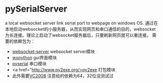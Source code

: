 # pySerialServer
a local websocket server link serial port to webpage on windows OS.
通过在本地启动websocket的小服务器，从而实现网页和串口通信的目的，websocket为长连接。理论上启动了websocket服务器后，只要刷新网页就可以重连接。
需要的依赖包为：
* <a href="https://github.com/Pithikos/python-websocket-server/">websocket-server</a> websocket server模块
* <a href="https://www.wxpython.org/">wxpython</a> gui界面模块
* <a href="https://pypi.python.org/pypi/pyserial">pyserial</a> 串口模块
* <a href="http://www.py2exe.org/>py2exe</a> 打包模块
* 此外需要<a href="http://www.microsoft.com/en-us/download/details.aspx?id=15336">VC2008</a> 注意给的依赖为64，32位没测试过


